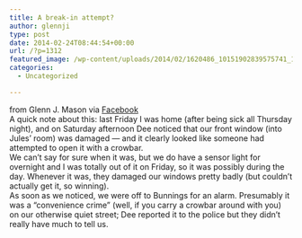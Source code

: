 ```yaml
---
title: A break-in attempt?
author: glennji
type: post
date: 2014-02-24T08:44:54+00:00
url: /?p=1312
featured_image: /wp-content/uploads/2014/02/1620486_10151902839575741_1603002189_n.jpg
categories:
  - Uncategorized

---
```

<img style="max-width: 600px;" alt="" src="/wp-content/uploads/2014/02/1620486_10151902839575741_1603002189_n.jpg" />

<div>
  from Glenn J. Mason via <a href="http://ift.tt/1le9G61">Facebook</a>
</div>

<div>
</div>

<div>
  A quick note about this: last Friday I was home (after being sick all Thursday night), and on Saturday afternoon Dee noticed that our front window (into Jules&#8217; room) was damaged &#8212; and it clearly looked like someone had attempted to open it with a crowbar.
</div>

<div>
</div>

<div>
  We can&#8217;t say for sure when it was, but we do have a sensor light for overnight and I was totally out of it on Friday, so it was possibly during the day. Whenever it was, they damaged our windows pretty badly (but couldn&#8217;t actually get it, so winning).
</div>

<div>
</div>

<div>
  As soon as we noticed, we were off to Bunnings for an alarm. Presumably it was a &#8220;convenience crime&#8221; (well, if you carry a crowbar around with you) on our otherwise quiet street; Dee reported it to the police but they didn&#8217;t really have much to tell us.
</div>
